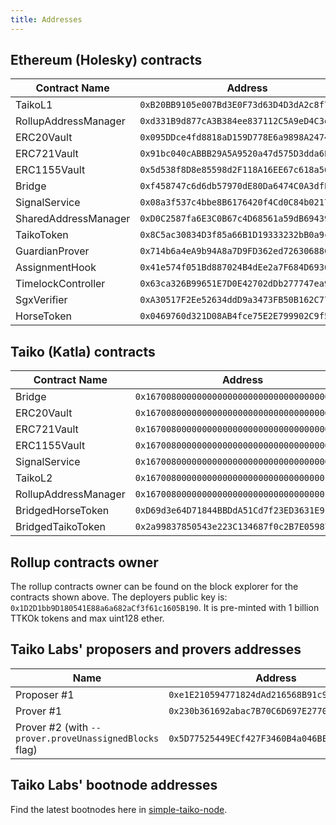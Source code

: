 ```yaml
---
title: Addresses
---
```


## Ethereum (Holesky) contracts

| Contract Name        | Address                                      |
| -------------------- | -------------------------------------------- |
| TaikoL1              | `0xB20BB9105e007Bd3E0F73d63D4D3dA2c8f736b77` |
| RollupAddressManager | `0xd331B9d877cA3B384ee837112C5A9eD4C3e11cd6` |
| ERC20Vault           | `0x095DDce4fd8818aD159D778E6a9898A2474933ca` |
| ERC721Vault          | `0x91bc040cABBB29A5A9520a47d575D3dda6EE4F05` |
| ERC1155Vault         | `0x5d538f8D8e85598d2F118A16EE67c618a56d8c74` |
| Bridge               | `0xf458747c6d6db57970dE80Da6474C0A3dfE94BF1` |
| SignalService        | `0x08a3f537c4bbe8B6176420f4Cd0C84b02172dC65` |
| SharedAddressManager | `0xD0C2587fa6E3C0B67c4D68561a59dB69439AbF2a` |
| TaikoToken           | `0x8C5ac30834D3f85a66B1D19333232bB0a9ca2Db0` |
| GuardianProver       | `0x714b6a4eA9b94A8a7D9FD362ed72630688C8898c` |
| AssignmentHook       | `0x41e574f051Bd887024B4dEe2a7F684D6936c4488` |
| TimelockController   | `0x63ca326B99651E7D0E42702dDb277747ea9E15dD` |
| SgxVerifier          | `0xA30517F2Ee52634ddD9a3473FB50B162C772c84D` |
| HorseToken           | `0x0469760d321D08AB4fce75E2E799902C9f55dA59` |

## Taiko (Katla) contracts

| Contract Name        | Address                                      |
| -------------------- | -------------------------------------------- |
| Bridge               | `0x1670080000000000000000000000000000000001` |
| ERC20Vault           | `0x1670080000000000000000000000000000000002` |
| ERC721Vault          | `0x1670080000000000000000000000000000000003` |
| ERC1155Vault         | `0x1670080000000000000000000000000000000004` |
| SignalService        | `0x1670080000000000000000000000000000000005` |
| TaikoL2              | `0x1670080000000000000000000000000000010001` |
| RollupAddressManager | `0x1670080000000000000000000000000000010002` |
| BridgedHorseToken    | `0xD69d3e64D71844BBDdA51Cd7f23ED3631E9FAC49` |
| BridgedTaikoToken    | `0x2a99837850543e223C134687f0c2B7E059873047` |

## Rollup contracts owner

The rollup contracts owner can be found on the block explorer for the contracts shown above. The deployers public key is: `0x1D2D1bb9D180541E88a6a682aCf3f61c1605B190`. It is pre-minted with 1 billion TTKOk tokens and max uint128 ether.

## Taiko Labs' proposers and provers addresses

| Name                                                   | Address                                      |
| ------------------------------------------------------ | -------------------------------------------- |
| Proposer #1                                            | `0xe1E210594771824dAd216568B91c9Cb4CEED361C` |
| Prover #1                                              | `0x230b361692abac7B70C6D697E2770E8c18ba1FC1` |
| Prover #2 (with `--prover.proveUnassignedBlocks` flag) | `0x5D77525449ECf427F3460B4a046BEAd5cbFD6A0A` |

## Taiko Labs' bootnode addresses

Find the latest bootnodes here in [simple-taiko-node](https://github.com/taikoxyz/simple-taiko-node/blob/main/.env.sample).
